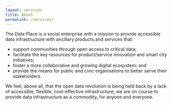 ```yaml
---
layout: services
title: About
permalink: /services/
---
```


The Data Place is a social enterprise with a mission to provide accessible data infrastructure with ancillary products and services that:

* support communities through open access to critical data;
* facilitate the key resources for product/service innovation and smart city initiatives;
* foster a more collaborative and growing digital ecosystem; and
* provide the means for public and civic organisations to better serve their stakeholders.

We feel, above all, that the open data revolution is being held back by a lack of accessible, flexible, cost-effective infrastructure; we are on course to provide data infrastructure as a commodity, for anyone and everyone.